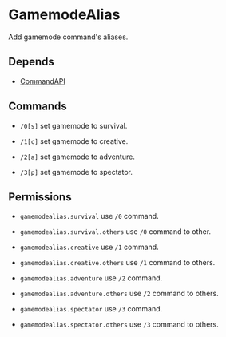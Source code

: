 # GamemodeAlias
Add gamemode command's aliases.

## Depends
* [CommandAPI](https://www.spigotmc.org/resources/api-commandapi-1-13-1-19-2.62353/)

## Commands

* `/0[s]`
set gamemode to survival.

* `/1[c]`
set gamemode to creative.

* `/2[a]`
set gamemode to adventure.

* `/3[p]`
set gamemode to spectator.

## Permissions

* `gamemodealias.survival`
use `/0` command.

* `gamemodealias.survival.others`
use `/0` command to other.

* `gamemodealias.creative`
use `/1` command.

* `gamemodealias.creative.others`
use `/1` command to others.

* `gamemodealias.adventure`
use `/2` command.

* `gamemodealias.adventure.others`
use `/2` command to others.

* `gamemodealias.spectator`
use `/3` command.

* `gamemodealias.spectator.others`
use `/3` command to others.
